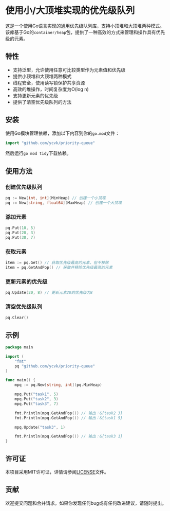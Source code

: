 # 使用小/大顶堆实现的优先级队列

这是一个使用Go语言实现的通用优先级队列库，支持小顶堆和大顶堆两种模式。该库基于Go的`container/heap`包，提供了一种高效的方式来管理和操作具有优先级的元素。

## 特性

- 支持泛型，允许使用任意可比较类型作为元素值和优先级
- 提供小顶堆和大顶堆两种模式
- 线程安全，使用读写锁保护共享资源
- 高效的堆操作，时间复杂度为O(log n)
- 支持更新元素的优先级
- 提供了清空优先级队列的方法

## 安装

使用Go模块管理依赖，添加以下内容到你的`go.mod`文件：

```go
import "github.com/ycvk/priority-queue"
```

然后运行`go mod tidy`下载依赖。

## 使用方法

### 创建优先级队列

```go
pq := New[int, int](MinHeap) // 创建一个小顶堆
pq := New[string, float64](MaxHeap) // 创建一个大顶堆
```

### 添加元素

```go
pq.Put(10, 5)
pq.Put(20, 3)
pq.Put(30, 7)
```

### 获取元素

```go
item := pq.Get() // 获取优先级最高的元素，但不移除
item = pq.GetAndPop() // 获取并移除优先级最高的元素
```

### 更新元素的优先级

```go
pq.Update(20, 8) // 更新元素20的优先级为8
```

### 清空优先级队列

```go
pq.Clear()
```

## 示例

```go
package main

import (
    "fmt"
    pq "github.com/ycvk/priority-queue"
)

func main() {
    mpq := pq.New[string, int](pq.MinHeap)

    mpq.Put("task1", 5)
    mpq.Put("task2", 3)
    mpq.Put("task3", 7)

    fmt.Println(mpq.GetAndPop()) // 输出：&{task2 3}
    fmt.Println(mpq.GetAndPop()) // 输出：&{task1 5}

    mpq.Update("task3", 1)

    fmt.Println(mpq.GetAndPop()) // 输出：&{task3 1}
}
```

## 许可证

本项目采用MIT许可证，详情请参阅[LICENSE](https://github.com/ycvk/priority-queue/blob/main/LICENSE)文件。

## 贡献

欢迎提交问题和合并请求。如果你发现任何bug或有任何改进建议，请随时提出。